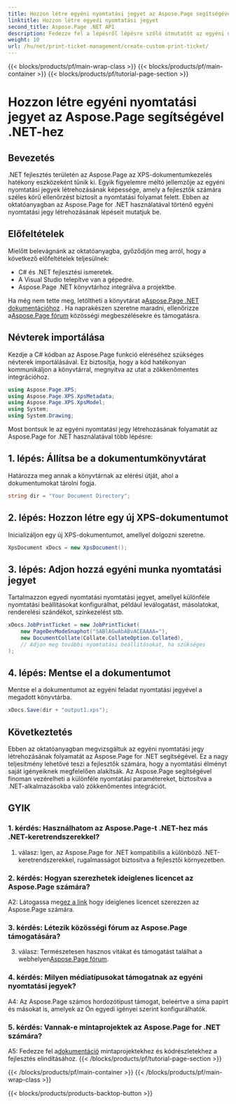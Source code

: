 ```yaml
---
title: Hozzon létre egyéni nyomtatási jegyet az Aspose.Page segítségével .NET-hez
linktitle: Hozzon létre egyedi nyomtatási jegyet
second_title: Aspose.Page .NET API
description: Fedezze fel a lépésről lépésre szóló útmutatót az egyéni nyomtatási jegyek létrehozásáról az Aspose.Page for .NET használatával. A finomszemcsés vezérléssel testreszabhatja nyomtatási élményét.
weight: 10
url: /hu/net/print-ticket-management/create-custom-print-ticket/
---
```


{{< blocks/products/pf/main-wrap-class >}}
{{< blocks/products/pf/main-container >}}
{{< blocks/products/pf/tutorial-page-section >}}

# Hozzon létre egyéni nyomtatási jegyet az Aspose.Page segítségével .NET-hez

## Bevezetés

.NET fejlesztés területén az Aspose.Page az XPS-dokumentumkezelés hatékony eszközeként tűnik ki. Egyik figyelemre méltó jellemzője az egyéni nyomtatási jegyek létrehozásának képessége, amely a fejlesztők számára széles körű ellenőrzést biztosít a nyomtatási folyamat felett. Ebben az oktatóanyagban az Aspose.Page for .NET használatával történő egyéni nyomtatási jegy létrehozásának lépéseit mutatjuk be.

## Előfeltételek

Mielőtt belevágnánk az oktatóanyagba, győződjön meg arról, hogy a következő előfeltételek teljesülnek:

- C# és .NET fejlesztési ismeretek.
- A Visual Studio telepítve van a gépedre.
- Aspose.Page .NET könyvtárhoz integrálva a projektbe.

 Ha még nem tette meg, letöltheti a könyvtárat a[Aspose.Page .NET dokumentációhoz](https://reference.aspose.com/page/net/) . Ha naprakészen szeretne maradni, ellenőrizze a[Aspose.Page fórum](https://forum.aspose.com/c/page/39) közösségi megbeszélésekre és támogatásra.

## Névterek importálása

Kezdje a C# kódban az Aspose.Page funkció eléréséhez szükséges névterek importálásával. Ez biztosítja, hogy a kód hatékonyan kommunikáljon a könyvtárral, megnyitva az utat a zökkenőmentes integrációhoz.

```csharp
using Aspose.Page.XPS;
using Aspose.Page.XPS.XpsMetadata;
using Aspose.Page.XPS.XpsModel;
using System;
using System.Drawing;
```

Most bontsuk le az egyéni nyomtatási jegy létrehozásának folyamatát az Aspose.Page for .NET használatával több lépésre:

## 1. lépés: Állítsa be a dokumentumkönyvtárat

Határozza meg annak a könyvtárnak az elérési útját, ahol a dokumentumokat tárolni fogja.

```csharp
string dir = "Your Document Directory";
```

## 2. lépés: Hozzon létre egy új XPS-dokumentumot

Inicializáljon egy új XPS-dokumentumot, amellyel dolgozni szeretne.

```csharp
XpsDocument xDocs = new XpsDocument();
```

## 3. lépés: Adjon hozzá egyéni munka nyomtatási jegyet

Tartalmazzon egyedi nyomtatási nyomtatási jegyet, amellyel különféle nyomtatási beállításokat konfigurálhat, például leválogatást, másolatokat, renderelési szándékot, színkezelést stb.

```csharp
xDocs.JobPrintTicket = new JobPrintTicket(
    new PageDevModeSnaphot("SABlAGwAbABvACEAAAA="),
    new DocumentCollate(Collate.CollateOption.Collated),
    // Adjon meg további nyomtatási beállításokat, ha szükséges
);
```

## 4. lépés: Mentse el a dokumentumot

Mentse el a dokumentumot az egyéni feladat nyomtatási jegyével a megadott könyvtárba.

```csharp
xDocs.Save(dir + "output1.xps");
```

## Következtetés

Ebben az oktatóanyagban megvizsgáltuk az egyéni nyomtatási jegy létrehozásának folyamatát az Aspose.Page for .NET segítségével. Ez a nagy teljesítmény lehetővé teszi a fejlesztők számára, hogy a nyomtatási élményt saját igényeiknek megfelelően alakítsák. Az Aspose.Page segítségével finoman vezérelheti a különféle nyomtatási paramétereket, biztosítva a .NET-alkalmazásokba való zökkenőmentes integrációt.

## GYIK

### 1. kérdés: Használhatom az Aspose.Page-t .NET-hez más .NET-keretrendszerekkel?

1. válasz: Igen, az Aspose.Page for .NET kompatibilis a különböző .NET-keretrendszerekkel, rugalmasságot biztosítva a fejlesztői környezetben.

### 2. kérdés: Hogyan szerezhetek ideiglenes licencet az Aspose.Page számára?

 A2: Látogassa meg[ez a link](https://purchase.aspose.com/temporary-license/) hogy ideiglenes licencet szerezzen az Aspose.Page számára.

### 3. kérdés: Létezik közösségi fórum az Aspose.Page támogatására?

 3. válasz: Természetesen hasznos vitákat és támogatást találhat a webhelyen[Aspose.Page fórum](https://forum.aspose.com/c/page/39).

### 4. kérdés: Milyen médiatípusokat támogatnak az egyéni nyomtatási jegyek?

A4: Az Aspose.Page számos hordozótípust támogat, beleértve a sima papírt és másokat is, amelyek az Ön egyedi igényei szerint konfigurálhatók.

### 5. kérdés: Vannak-e mintaprojektek az Aspose.Page for .NET számára?

 A5: Fedezze fel a[dokumentáció](https://reference.aspose.com/page/net/) mintaprojektekhez és kódrészletekhez a fejlesztés elindításához.
{{< /blocks/products/pf/tutorial-page-section >}}

{{< /blocks/products/pf/main-container >}}
{{< /blocks/products/pf/main-wrap-class >}}

{{< blocks/products/products-backtop-button >}}
